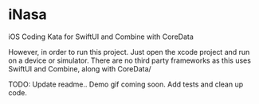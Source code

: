 # iNasa
iOS Coding Kata for SwiftUI and Combine with CoreData 

However, in order to run this project. Just open the xcode project and run on a device or simulator.
There are no third party frameworks as this uses SwiftUI and Combine, along with CoreData/

TODO: Update readme.. Demo gif coming soon. Add tests and clean up code.

